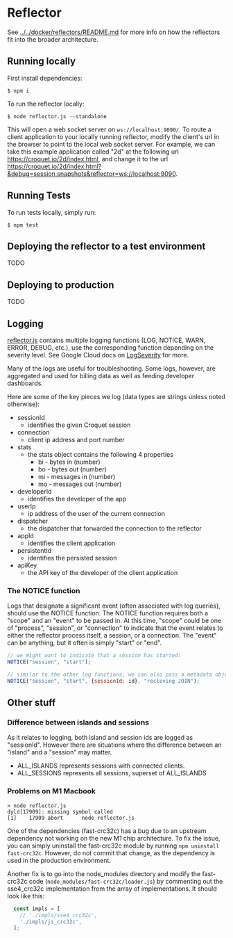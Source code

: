 

# Reflector

See [../../docker/reflectors/README.md](../../docker/reflectors/README.md) for more info on how the reflectors fit into the broader architecture.

## Running locally

First install dependencies:

```
$ npm i
```

To run the reflector locally:

```
$ node reflector.js --standalone
```

This will open a web socket server on `ws://localhost:9090/`. To route a client application to your locally running reflector, modify the client's url in the browser to point to the local web socket server. For example, we can take this example application called "2d" at the following url https://croquet.io/2d/index.html, and change it to the url https://croquet.io/2d/index.html?&debug=session,snapshots&reflector=ws://localhost:9090.

## Running Tests

To run tests locally, simply run:

```
$ npm test
```

## Deploying the reflector to a test environment

TODO

## Deploying to production

TODO

## Logging

[reflector.js](./reflector.js) contains multiple logging functions (LOG, NOTICE, WARN, ERROR, DEBUG, etc.), use the corresponding function depending on the severity level. See Google Cloud docs on [LogSeverity](https://cloud.google.com/logging/docs/reference/v2/rest/v2/LogEntry#LogSeverity) for more.

Many of the logs are useful for troubleshooting. Some logs, however, are aggregated and used for billing data as well as feeding developer dashboards.

Here are some of the key pieces we log (data types are strings unless noted otherwise):

* sessionId
  * identifies the given Croquet session
* connection
  * client ip address and port number
* stats
  * the stats object contains the following 4 properties
    * bi - bytes in (number)
    * bo - bytes out (number)
    * mi - messages in (number)
    * mo - messages out (number)
* developerId
  * identifies the developer of the app
* userIp
  * ip address of the user of the current connection
* dispatcher
  * the dispatcher that forwarded the connection to the reflector
* appId
  * identifies the client application
* persistentId
  * identifies the persisted session
* apiKey
  * the API key of the developer of the client application


### The NOTICE function

Logs that designate a significant event (often associated with log queries), should use the NOTICE function. The NOTICE function requires both a "scope" and an "event" to be passed in. At this time, "scope" could be one of "process", "session", or "connection" to indicate that the event relates to either the reflector process itself, a session, or a connection. The "event" can be anything, but it often is simply "start" or "end".

```javascript
// we might want to indicate that a session has started:
NOTICE("session", "start");

// similar to the other log functions, we can also pass a metadata object and a message
NOTICE("session", "start", {sessionId: id}, "recieving JOIN");
```


## Other stuff

### Difference between islands and sessions

As it relates to logging, both island and session ids are logged as "sessionId". However there are situations where the difference between an "island" and a "session" may matter.

* ALL_ISLANDS represents sessions with connected clients.
* ALL_SESSIONS represents all sessions, superset of ALL_ISLANDS

### Problems on M1 Macbook

    > node reflector.js
    dyld[17909]: missing symbol called
    [1]    17909 abort      node reflector.js

One of the dependencies (fast-crc32c) has a bug due to an upstream dependency not working on the new M1 chip architecture. To fix the issue, you can simply uninstall the fast-crc32c module by running `npm uninstall fast-crc32c`. However, do not commit that change, as the dependency is used in the production environment. 

Another fix is to go into the node_modules directory and modify the fast-crc32c code (`node_modules/fast-crc32c/loader.js`) by commenting out the sse4_crc32c implementation from the array of implementations. It should look like this:

```javascript
  const impls = [
    // './impls/sse4_crc32c',
    './impls/js_crc32c',
  ];
```
